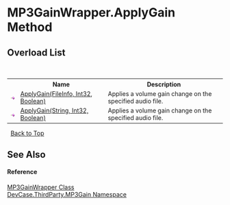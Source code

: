 # MP3GainWrapper.ApplyGain Method 
 


## Overload List
&nbsp;<table><tr><th></th><th>Name</th><th>Description</th></tr><tr><td>![Public method](media/pubmethod.gif "Public method")</td><td><a href="M_DevCase_ThirdParty_MP3Gain_MP3GainWrapper_ApplyGain">ApplyGain(FileInfo, Int32, Boolean)</a></td><td>
Applies a volume gain change on the specified audio file.</td></tr><tr><td>![Public method](media/pubmethod.gif "Public method")</td><td><a href="M_DevCase_ThirdParty_MP3Gain_MP3GainWrapper_ApplyGain_1">ApplyGain(String, Int32, Boolean)</a></td><td>
Applies a volume gain change on the specified audio file.</td></tr></table>&nbsp;
<a href="#mp3gainwrapper.applygain-method">Back to Top</a>

## See Also


#### Reference
<a href="T_DevCase_ThirdParty_MP3Gain_MP3GainWrapper">MP3GainWrapper Class</a><br /><a href="N_DevCase_ThirdParty_MP3Gain">DevCase.ThirdParty.MP3Gain Namespace</a><br />